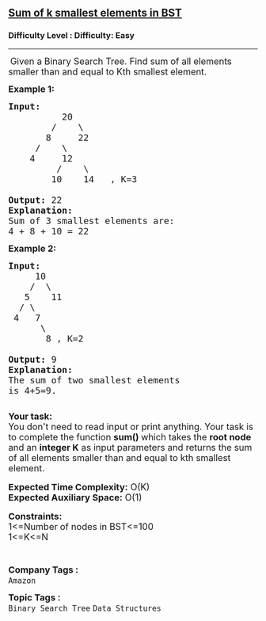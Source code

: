 <h2><a href="https://www.geeksforgeeks.org/problems/sum-of-k-smallest-elements-in-bst3029/1?page=43&difficulty=School,Easy,Medium,Hard&status=unsolved&sortBy=submissions">Sum of k smallest elements in BST</a></h2><h3>Difficulty Level : Difficulty: Easy</h3><hr><div class="problems_problem_content__Xm_eO"><p>&nbsp;<span style="font-size:18px">Given a Binary Search Tree. Find sum of all elements smaller than and&nbsp;equal to Kth smallest element.</span></p>

<p><span style="font-size:18px"><strong>Example 1:</strong></span></p>

<pre><span style="font-size:18px"><strong>Input: </strong>
          20
        /    \
       8     22
     /    \
    4     12
         /    \
        10    14   , K=3

<strong>Output:</strong> 22
<strong>Explanation:</strong>
Sum of 3 smallest elements are: 
4 + 8 + 10 = 22</span></pre>

<div><span style="font-size:18px"><strong>Example 2:</strong></span></div>

<pre><span style="font-size:18px"><strong>Input:</strong>
     10
&nbsp;   /  \
&nbsp;  5    11
&nbsp; / \ 
&nbsp;4   7
&nbsp;     \
&nbsp;      8 , K=2

<strong>Output:</strong> 9
<strong>Explanation:</strong>
The sum of two smallest elements 
is 4+5=9.</span></pre>

<div>&nbsp;</div>

<div><span style="font-size:18px"><strong>Your task:</strong></span></div>

<div><span style="font-size:18px">You don't need to read input or print anything. Your task is to complete the function <strong>sum() </strong>which takes the <strong>root node</strong> and an <strong>integer K</strong> as input parameters and returns the sum of all elements smaller than and&nbsp;equal to kth&nbsp;smallest element.</span></div>

<div>&nbsp;</div>

<div><span style="font-size:18px"><strong>Expected Time Complexity:</strong> O(K)</span></div>

<div><span style="font-size:18px"><strong>Expected Auxiliary Space:</strong> O(1)</span></div>

<div>&nbsp;</div>

<div><span style="font-size:18px"><strong>Constraints:</strong><br>
1&lt;=Number of nodes in BST&lt;=100<br>
1&lt;=K&lt;=N</span></div>

<p>&nbsp;&nbsp;</p>
</div><p><span style=font-size:18px><strong>Company Tags : </strong><br><code>Amazon</code>&nbsp;<br><p><span style=font-size:18px><strong>Topic Tags : </strong><br><code>Binary Search Tree</code>&nbsp;<code>Data Structures</code>&nbsp;